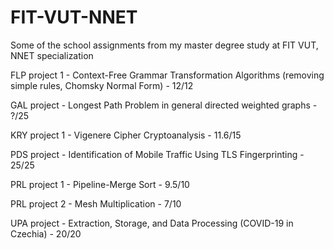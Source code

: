# FIT-VUT-NNET
Some of the school assignments from my master degree study at FIT VUT, NNET specialization

FLP project 1 - Context-Free Grammar Transformation Algorithms (removing simple rules, Chomsky Normal Form) - 12/12

GAL project - Longest Path Problem in general directed weighted graphs - ?/25

KRY project 1 - Vigenere Cipher Cryptoanalysis - 11.6/15

PDS project - Identification of Mobile Traffic Using TLS Fingerprinting - 25/25

PRL project 1 - Pipeline-Merge Sort - 9.5/10

PRL project 2 - Mesh Multiplication - 7/10

UPA project - Extraction, Storage, and Data Processing (COVID-19 in Czechia) - 20/20
